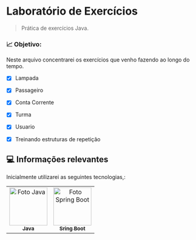 # Laboratório de Exercícios



> Prática de exercícios Java.



### 📈 Objetivo:

Neste arquivo concentrarei os exercícios que venho fazendo ao longo do tempo.

- [x] Lampada
- [x] Passageiro
- [x] Conta Corrente  
- [x] Turma 
- [x] Usuario
- [x] Treinando estruturas de repetição


## 💻 Informações relevantes

Inicialmente utilizarei as seguintes tecnologias,:


<table>
  <tr>
    <td align="center">
      <a href="#">
        <img src="https://img.shields.io/badge/Java-ED8B00?style=for-the-badge&logo=java&logoColor=white" width="100px;" alt="Foto Java"/><br>
        <sub>
          <b> Java </b>
        </sub>
      </a>
    </td>
    <td align="center">
      <a href="#">
        <img src="https://img.shields.io/badge/Spring_Boot-F2F4F9?style=for-the-badge&logo=spring-boot" width="100px;" alt="Foto Spring Boot"/><br>
        <sub>
          <b>Sring Boot</b>
        </sub>
      </a>
    </td>
  
</table>